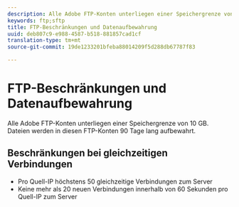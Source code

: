 ```yaml
---
description: Alle Adobe FTP-Konten unterliegen einer Speichergrenze von 2 GB (oder 63 Dateien). Dateien werden in diesen FTP-Konten 90 Tage lang aufbewahrt.
keywords: ftp;sftp
title: FTP-Beschränkungen und Datenaufbewahrung
uuid: deb807c9-e988-4587-b518-881857cad1cf
translation-type: tm+mt
source-git-commit: 19de1233201bfeba88014209f5d288db67787f83

---
```



# FTP-Beschränkungen und Datenaufbewahrung

Alle Adobe FTP-Konten unterliegen einer Speichergrenze von 10 GB. Dateien werden in diesen FTP-Konten 90 Tage lang aufbewahrt.

## Beschränkungen bei gleichzeitigen Verbindungen

* Pro Quell-IP höchstens 50 gleichzeitige Verbindungen zum Server
* Keine mehr als 20 neuen Verbindungen innerhalb von 60 Sekunden pro Quell-IP zum Server
